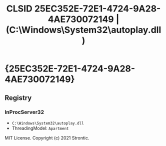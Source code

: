 ﻿---
title: "CLSID 25EC352E-72E1-4724-9A28-4AE730072149 | (C:\\Windows\\System32\\autoplay.dll)"
excerpt: What is COM-Object CLSID 25EC352E-72E1-4724-9A28-4AE730072149?
---

# {25EC352E-72E1-4724-9A28-4AE730072149}


## Registry


### InProcServer32

* `C:\Windows\System32\autoplay.dll`
* ThreadingModel: `Apartment`

MIT License. Copyright (c) 2021 Strontic.



